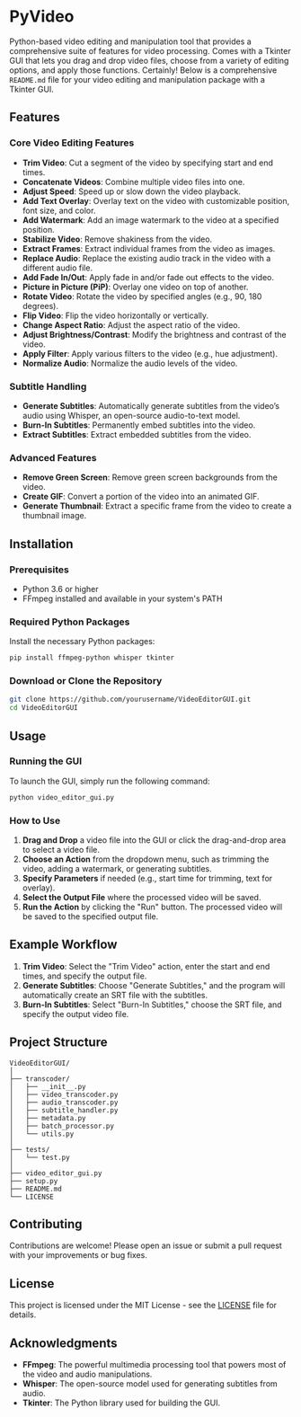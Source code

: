 # PyVideo

Python-based video editing and manipulation tool that provides a comprehensive suite of features for video processing. Comes with a Tkinter GUI that lets you drag and drop video files, choose from a variety of editing options, and apply those functions.
Certainly! Below is a comprehensive `README.md` file for your video editing and manipulation package with a Tkinter GUI.

## Features

### Core Video Editing Features

- **Trim Video**: Cut a segment of the video by specifying start and end times.
- **Concatenate Videos**: Combine multiple video files into one.
- **Adjust Speed**: Speed up or slow down the video playback.
- **Add Text Overlay**: Overlay text on the video with customizable position, font size, and color.
- **Add Watermark**: Add an image watermark to the video at a specified position.
- **Stabilize Video**: Remove shakiness from the video.
- **Extract Frames**: Extract individual frames from the video as images.
- **Replace Audio**: Replace the existing audio track in the video with a different audio file.
- **Add Fade In/Out**: Apply fade in and/or fade out effects to the video.
- **Picture in Picture (PiP)**: Overlay one video on top of another.
- **Rotate Video**: Rotate the video by specified angles (e.g., 90, 180 degrees).
- **Flip Video**: Flip the video horizontally or vertically.
- **Change Aspect Ratio**: Adjust the aspect ratio of the video.
- **Adjust Brightness/Contrast**: Modify the brightness and contrast of the video.
- **Apply Filter**: Apply various filters to the video (e.g., hue adjustment).
- **Normalize Audio**: Normalize the audio levels of the video.

### Subtitle Handling

- **Generate Subtitles**: Automatically generate subtitles from the video’s audio using Whisper, an open-source audio-to-text model.
- **Burn-In Subtitles**: Permanently embed subtitles into the video.
- **Extract Subtitles**: Extract embedded subtitles from the video.

### Advanced Features

- **Remove Green Screen**: Remove green screen backgrounds from the video.
- **Create GIF**: Convert a portion of the video into an animated GIF.
- **Generate Thumbnail**: Extract a specific frame from the video to create a thumbnail image.

## Installation

### Prerequisites

- Python 3.6 or higher
- FFmpeg installed and available in your system's PATH

### Required Python Packages

Install the necessary Python packages:

```bash
pip install ffmpeg-python whisper tkinter
```

### Download or Clone the Repository

```bash
git clone https://github.com/yourusername/VideoEditorGUI.git
cd VideoEditorGUI
```

## Usage

### Running the GUI

To launch the GUI, simply run the following command:

```bash
python video_editor_gui.py
```

### How to Use

1. **Drag and Drop** a video file into the GUI or click the drag-and-drop area to select a video file.
2. **Choose an Action** from the dropdown menu, such as trimming the video, adding a watermark, or generating subtitles.
3. **Specify Parameters** if needed (e.g., start time for trimming, text for overlay).
4. **Select the Output File** where the processed video will be saved.
5. **Run the Action** by clicking the "Run" button. The processed video will be saved to the specified output file.

## Example Workflow

1. **Trim Video**: Select the "Trim Video" action, enter the start and end times, and specify the output file.
2. **Generate Subtitles**: Choose "Generate Subtitles," and the program will automatically create an SRT file with the subtitles.
3. **Burn-In Subtitles**: Select "Burn-In Subtitles," choose the SRT file, and specify the output video file.

## Project Structure

```
VideoEditorGUI/
│
├── transcoder/
│   ├── __init__.py
│   ├── video_transcoder.py
│   ├── audio_transcoder.py
│   ├── subtitle_handler.py
│   ├── metadata.py
│   ├── batch_processor.py
│   └── utils.py
│
├── tests/
│   └── test.py
│
├── video_editor_gui.py
├── setup.py
├── README.md
└── LICENSE
```

## Contributing

Contributions are welcome! Please open an issue or submit a pull request with your improvements or bug fixes.

## License

This project is licensed under the MIT License - see the [LICENSE](LICENSE) file for details.

## Acknowledgments

- **FFmpeg**: The powerful multimedia processing tool that powers most of the video and audio manipulations.
- **Whisper**: The open-source model used for generating subtitles from audio.
- **Tkinter**: The Python library used for building the GUI.
